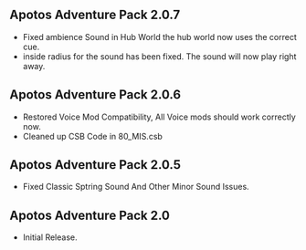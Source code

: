 
## Apotos Adventure Pack 2.0.7

- Fixed ambience Sound in Hub World the hub world now uses the correct cue.
- inside radius for the sound has been fixed. The sound will now play right away.



## Apotos Adventure Pack 2.0.6

- Restored Voice Mod Compatibility, All Voice mods should work correctly now.
- Cleaned up CSB Code in 80_MIS.csb


## Apotos Adventure Pack 2.0.5

- Fixed Classic Sptring Sound And Other Minor Sound Issues. 


## Apotos Adventure Pack 2.0

- Initial Release. 

